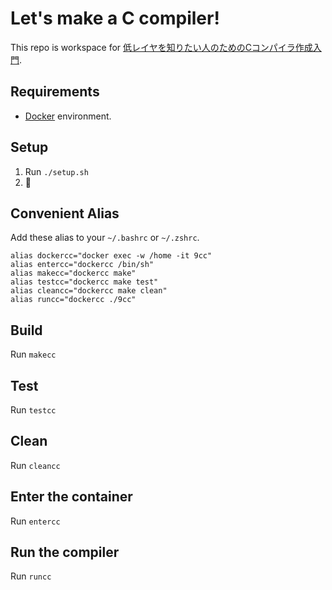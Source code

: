 # Let's make a C compiler!
This repo is workspace for [低レイヤを知りたい人のためのCコンパイラ作成入門](https://www.sigbus.info/compilerbook/).

## Requirements
- [Docker](https://www.docker.com) environment.

## Setup
1. Run `./setup.sh`
2. :tada:

## Convenient Alias
Add these alias to your `~/.bashrc` or `~/.zshrc`.
```
alias dockercc="docker exec -w /home -it 9cc"
alias entercc="dockercc /bin/sh"
alias makecc="dockercc make"
alias testcc="dockercc make test"
alias cleancc="dockercc make clean"
alias runcc="dockercc ./9cc"
```

## Build
Run `makecc`

## Test
Run `testcc`

## Clean
Run `cleancc`

## Enter the container
Run `entercc`

## Run the compiler
Run `runcc`
